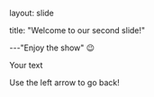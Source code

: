 layout: slide

title: "Welcome to our second slide!"

---"Enjoy the show" :wink:

Your text

Use the left arrow to go back!
